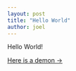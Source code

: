 ```yaml
---
layout: post
title: "Hello World"
author: joel
---
```


Hello World!

[Here is a demon ->](/assets/test.jpg)
